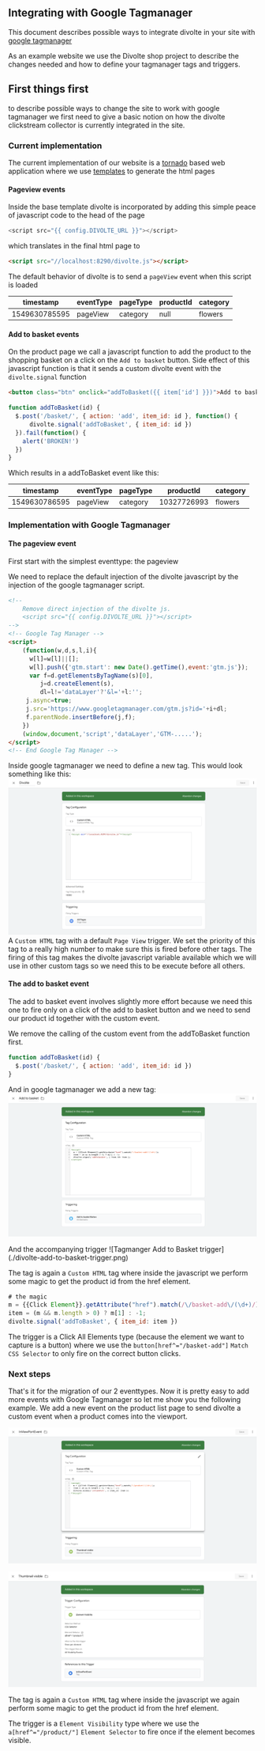 ## Integrating with Google Tagmanager

This document describes possible ways to integrate divolte in your site with [google tagmanager](https://tagmanager.google.com/)

As an example website we use the Divolte shop project to describe the changes needed and how to define your tagmanager tags and triggers.

## First things first

to describe possible ways to change the site to work with google tagmanager we first need to give a basic notion on how the divolte clickstream collector is currently integrated in the site.

### Current implementation

The current implementation of our website is a [tornado](https://www.tornadoweb.org/en/stable/) based web application where we use [templates](https://www.tornadoweb.org/en/stable/guide/templates.html) to generate the html pages

#### Pageview events
Inside the base template divolte is incorporated by adding this simple peace of javascript code to the head of the page

```javascript
<script src="{{ config.DIVOLTE_URL }}"></script>
```
which translates in the final html page to

```html
<script src="//localhost:8290/divolte.js"></script>
```
The default behavior of divolte is to send a `pageView` event when this script is loaded

|    timestamp|eventType|pageType|productId|category|
|-------------|---------|--------|---------|--------|
|1549630785595| pageView|category|     null| flowers|


#### Add to basket events
On the product page we call a javascript function to add the product to the shopping basket on a click on the `Add to basket` button. Side effect of this javascript function is that it sends a custom divolte event with the `divolte.signal` function

```html
<button class="btn" onclick="addToBasket({{ item['id'] }})">Add to basket</button>
```

```javascript
function addToBasket(id) {
  $.post('/basket/', { action: 'add', item_id: id }, function() {
      divolte.signal('addToBasket', { item_id: id })
  }).fail(function() {
    alert('BROKEN!')
  })
}
```
Which results in a addToBasket event like this:

|    timestamp|eventType|pageType|  productId|category|
|-------------|---------|--------|-----------|--------|
|1549630786595| pageView|category|10327726993| flowers|


### Implementation with Google Tagmanager

#### The pageview event
First start with the simplest eventtype: the pageview

We need to replace the default injection of the divolte javascript by the injection of the google tagmanager script.

```html
<!--
  	Remove direct injection of the divolte js.
   	<script src="{{ config.DIVOLTE_URL }}"></script>
-->
<!-- Google Tag Manager -->
<script>
	(function(w,d,s,l,i){
	  w[l]=w[l]||[];
	  w[l].push({'gtm.start': new Date().getTime(),event:'gtm.js'});
	  var f=d.getElementsByTagName(s)[0],
         j=d.createElement(s),
         dl=l!='dataLayer'?'&l='+l:'';
     j.async=true;
     j.src='https://www.googletagmanager.com/gtm.js?id='+i+dl;
     f.parentNode.insertBefore(j,f);
    })
    (window,document,'script','dataLayer','GTM-.....');
</script>
<!-- End Google Tag Manager -->
```

Inside google tagmanager we need to define a new tag. This would look something like this:
![Tagmanager Divolte tag](./divolte-tag.png)
A `Custom HTML` tag with a default `Page View` trigger. We set the priority of this tag to a really high number to make sure this is fired before other tags. The firing of this tag makes  the divolte javascript variable available which we will use in other custom tags so we need this to be execute before all others.

#### The add to basket event

The add to basket event involves slightly more effort because we need this one to fire only on a click of the add to basket  button and we need to send our product id together with the custom event.

We remove the calling of the custom event from the addToBasket function first.

```javascript
function addToBasket(id) {
  $.post('/basket/', { action: 'add', item_id: id })
}
```

And in google tagmanager we add a new tag:
![Tagmanager Add to Basket tag](./divolte-add-to-basket-tag.png)

And the accompanying trigger
![Tagmanger Add to Basket trigger]
(./divolte-add-to-basket-trigger.png)

The tag is again a `Custom HTML` tag where inside the javascript we perform some magic to get the product id from the href element.

```javascript
# the magic
m = {{Click Element}}.getAttribute("href").match(/\/basket-add\/(\d+)/);
item = (m && m.length > 0) ? m[1] : -1;
divolte.signal('addToBasket', { item_id: item })
```

The trigger is a Click All Elements type (because the element we want to capture is a button) where we use the `button[href^="/basket-add"]` `Match CSS Selector` to only fire on the correct button clicks.

### Next steps

That's it for the migration of our 2 eventtypes. Now it is pretty easy to add more events with Google Tagmanager so let me show you the following example.
We add a new event on the product list page to send divolte a custom event when a product comes into the viewport. 

![Tagmanager Viewport tag](./divolte-viewport-tag.png)


![Tagmanager Viewport trigger](./divolte-viewport-trigger.png)

The tag is again a `Custom HTML` tag where inside the javascript we again perform some magic to get the product id from the href element.

The trigger is a `Element Visibility` type where we use the `a[href^="/product/"]` `Element Selector` to fire once if the element becomes visible.

